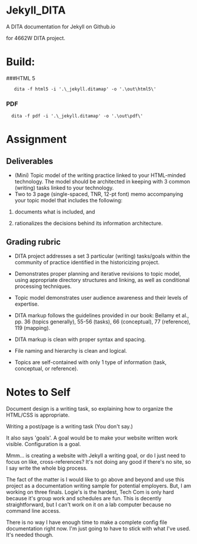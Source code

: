 # Jekyll_DITA
A DITA documentation for Jekyll on Github.io

for 4662W DITA project.

# Build:

###HTML 5

       dita -f html5 -i '.\_jekyll.ditamap' -o '.\out\html5\'

### PDF

      dita -f pdf -i '.\_jekyll.ditamap' -o '.\out\pdf\'

# Assignment

## Deliverables
* (Mini) Topic model of the writing practice linked to your HTML-minded technology. The model should be architected in keeping with 3 common (writing) tasks linked to your technology.
* Two to 3 page (single-spaced, TNR, 12-pt font) memo accompanying your topic model that includes the following:

1) documents what is included, and 

2) rationalizes the decisions behind its information architecture.


## Grading rubric

* DITA project addresses a set 3 particular (writing) tasks/goals within the community of practice identified in the historicizing project.

* Demonstrates proper planning and iterative revisions to topic model, using appropriate directory structures and linking, as well as conditional processing techniques.

* Topic model demonstrates user audience awareness and their levels of expertise.

* DITA markup follows the guidelines provided in our book: Bellamy et al., pp. 36 (topics generally), 55-56 (tasks), 66 (conceptual), 77 (reference), 119 (mapping).

* DITA markup is clean with proper syntax and spacing.

* File naming and hierarchy is clean and logical.

* Topics are self-contained with only 1 type of information (task, conceptual, or reference).

# Notes to Self

Document design is a writing task, so explaining how to organize the HTML/CSS is appropriate.

Writing a post/page is a writing task (You don't say.)

It also says 'goals'. A goal would be to make your website written work visible. Configuration is a goal.

Mmm... is creating a website with Jekyll a writing goal, or do I just need to focus on like, cross-references? It's not doing any good if there's no site, so I say write the whole big process.

The fact of the matter is I would like to go above and beyond and use this project as a documentation writing sample for potential employers. But, I am working on three finals. Logie's is the hardest, Tech Com is only hard because it's group work and schedules are fun. This is decently straightforward, but I can't work on it on a lab computer because no command line access.

There is no way I have enough time to make a complete config file documentation right now. I'm just going to have to stick with what I've used. It's needed though.